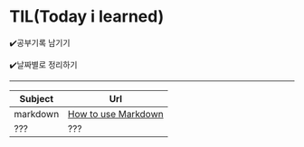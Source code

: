 # TIL(Today i learned)
✔️공부기록 남기기    

✔️날짜별로 정리하기
- - -
Subject|Url|
|------|---|
|markdown|[How to use Markdown](https://github.com/Yegeonhui/TIL/blob/main/2022/22_01_05/22_01_05.md)|
|???|???|

